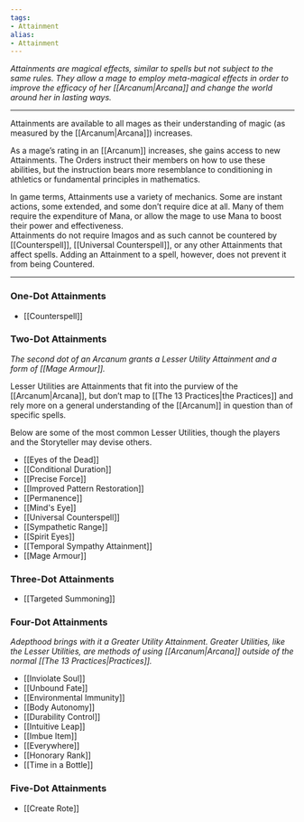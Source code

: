 ```yaml
---
tags:
- Attainment
alias:
- Attainment
---
```


_Attainments are magical effects, similar to spells but not subject to the same rules. They allow a mage to employ meta-magical effects in order to improve the efficacy of her [[Arcanum|Arcana]] and change the world around her in lasting ways._

---

Attainments are available to all mages as their understanding of magic (as measured by the [[Arcanum|Arcana]]) increases. 

As a mage’s rating in an [[Arcanum]] increases, she gains access to new Attainments. The Orders instruct their members on how to use these abilities, but the instruction bears more resemblance to conditioning in athletics or fundamental principles in mathematics.

In game terms, Attainments use a variety of mechanics. Some are instant actions, some extended, and some don’t require dice at all. Many of them require the expenditure of Mana, or allow the mage to use Mana to boost their power and effectiveness.\
Attainments do not require Imagos and as such cannot be countered by [[Counterspell]], [[Universal Counterspell]], or any other Attainments that affect spells. Adding an Attainment to a spell, however, does not prevent it from being Countered.

---

### One-Dot Attainments

- [[Counterspell]]

### Two-Dot Attainments

_The second dot of an Arcanum grants a Lesser Utility Attainment and a form of [[Mage Armour]]._

Lesser Utilities are Attainments that fit into the purview of the [[Arcanum|Arcana]], but don’t map to [[The 13 Practices|the Practices]] and rely more on a general understanding of the [[Arcanum]] in question than of specific spells.

Below are some of the most common Lesser Utilities, though the players and the Storyteller may devise others.

- [[Eyes of the Dead]]
- [[Conditional Duration]]
- [[Precise Force]]
- [[Improved Pattern Restoration]]
- [[Permanence]]
- [[Mind's Eye]]
- [[Universal Counterspell]]
- [[Sympathetic Range]]
- [[Spirit Eyes]]
- [[Temporal Sympathy Attainment]]
- [[Mage Armour]]

### Three-Dot Attainments

- [[Targeted Summoning]]

### Four-Dot Attainments

_Adepthood brings with it a Greater Utility Attainment. Greater Utilities, like the Lesser Utilities, are methods of using [[Arcanum|Arcana]] outside of the normal [[The 13 Practices|Practices]]._

- [[Inviolate Soul]]
- [[Unbound Fate]]
- [[Environmental Immunity]]
- [[Body Autonomy]]
- [[Durability Control]]
- [[Intuitive Leap]]
- [[Imbue Item]]
- [[Everywhere]]
- [[Honorary Rank]]
- [[Time in a Bottle]]

### Five-Dot Attainments

- [[Create Rote]]